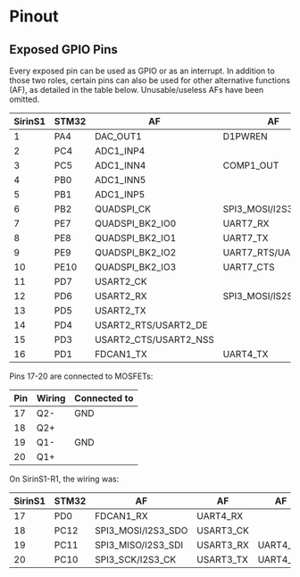 # Pinout
## Exposed GPIO Pins

Every exposed pin can be used as GPIO or as an interrupt. In addition to those two roles, certain pins can also be used for other alternative functions (AF), as detailed in the table below. Unusable/useless AFs have been omitted.

| SirinS1 | STM32 | AF | AF | AF | AF |
|---------|-------|--------------|-|-|-|
|  1 |  PA4 | DAC_OUT1 | D1PWREN | TIM5_ETR
|  2 |  PC4 | ADC1_INP4
|  3 |  PC5 | ADC1_INN4 | COMP1_OUT
|  4 |  PB0 | ADC1_INN5
|  5 |  PB1 | ADC1_INP5
|  6 |  PB2 | QUADSPI_CK | SPI3_MOSI/I2S3_SDO | RTC_OUT
|  7 |  PE7 | QUADSPI_BK2_IO0 | UART7_RX | TIM1_ETR
|  8 |  PE8 | QUADSPI_BK2_IO1 | UART7_TX | TIM1_CH1N | COMP2_OUT
|  9 |  PE9 | QUADSPI_BK2_IO2 | UART7_RTS/UART7_DE | TIM1_CH1
| 10 | PE10 | QUADSPI_BK2_IO3 | UART7_CTS | TIM1_CH2N
| 11 |  PD7 | USART2_CK
| 12 |  PD6 | USART2_RX | SPI3_MOSI/IS2S3_SDO
| 13 |  PD5 | USART2_TX
| 14 |  PD4 | USART2_RTS/USART2_DE
| 15 |  PD3 | USART2_CTS/USART2_NSS
| 16 |  PD1 | FDCAN1_TX | UART4_TX

Pins 17-20 are connected to MOSFETs:

| Pin | Wiring | Connected to |
|----|-----|-----|
| 17 | Q2- | GND |
| 18 | Q2+ |     |
| 19 | Q1- | GND |
| 20 | Q1+ |     |

On SirinS1-R1, the wiring was:

| SirinS1 | STM32 | AF | AF | AF | AF |
|---------|-------|----|----|----|----|
| 17 |  PD0 | FDCAN1_RX | UART4_RX
| 18 | PC12 | SPI3_MOSI/I2S3_SDO | USART3_CK
| 19 | PC11 | SPI3_MISO/I2S3_SDI | USART3_RX | UART4_RX
| 20 | PC10 | SPI3_SCK/I2S3_CK | USART3_TX | UART4_TX